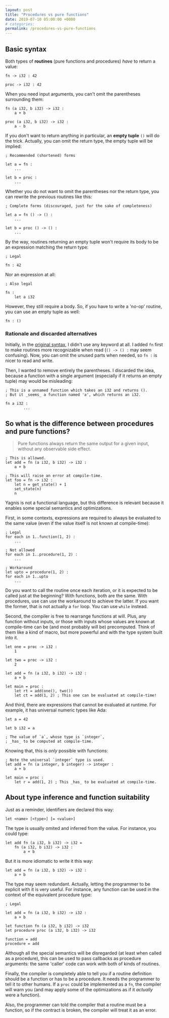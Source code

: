 ```yaml
---
layout: post
title: "Procedures vs pure functions"
date: 2019-07-10 05:00:00 +0000
# categories:
permalink: /procedures-vs-pure-functions
---
```


## Basic syntax

Both types of **routines** (pure functions and procedures) _have_ to return a value:

```
fn -> i32 : 42

proc -> i32 : 42
```

When you need input arguments, you can't omit the parentheses surrounding them:

```
fn (a i32, b i32) -> i32 :
    a + b

proc (a i32, b i32) -> i32 :
    a - b
```

If you don't want to return anything in particular, an **empty tuple** `()` will do the trick. Actually, you can omit the return type, the empty tuple will be implied:

```
; Recommended (shortened) forms

let a = fn :
    ...

let b = proc :
    ...
```

Whether you do not want to omit the parentheses nor the return type, you can rewrite the previous routines like this:

```
; Complete forms (discouraged, just for the sake of completeness)

let a = fn () -> () :
    ...

let b = proc () -> () :
    ...
```

By the way, routines returning an empty tuple won't require its body to be an expression matching the return type:

```
; Legal

fn : 42
```

Nor an expression at all:

```
; Also legal

fn :
    let a i32
```

However, they still require a body. So, if you have to write a 'no-op' routine, you can use an empty tuple as well:

```
fn : ()
```

### Rationale and discarded alternatives

Initially, in the [original syntax](https://mikelcaz.github.io/yagnislang/first-bits), I didn't use any keyword at all. I added `fn` first to make routines more recognizable when read (`() -> () :` may seem confusing). Now, you can omit the unused parts when needed, so `fn :` is nicer to read and write.

Then, I wanted to remove entirely the parentheses. I discarded the idea, because a function with a single argument (especially if it returns an empty tuple) may would be misleading:

```
; This is a unnamed function which takes an i32 and returns ().
; But it _seems_ a function named 'a', which returns an i32.

fn a i32 :
        ...
```

## So what is the difference between procedures and pure functions?

> Pure functions always return the same output for a given input, without any observable side effect.

```
; This is allowed.
let add = fn (a i32, b i32) -> i32 :
    a + b

; This will raise an error at compile-time.
let foo = fn -> i32 :
    let n = get_state() + 1
    set_state(n)
    n
```

Yagnis is not a functional language, but this difference is relevant because it enables some special semantics and optimizations.

First, in some contexts, expressions are required to always be evaluated to the same value (even if the value itself is not known at compile-time):

```
; Legal
for each in 1..function(1, 2) :
    ...

; Not allowed
for each in 1..procedure(1, 2) :
    ...

; Workaround
let upto = procedure(1, 2) :
for each in 1..upto
    ...
```

Do you want to call the routine once each iteration, or it is expected to be called just at the beginning? With functions, both are the same. With procedures, use can use the workaround to achieve the latter. If you want the former, that is not actually a `for` loop. You can use `while` instead.

Second, the compiler is free to rearrange functions at will. Plus, any function without inputs, or those with inputs whose values are known at compile-time can be (and most probably will be) precomputed. Think of them like a kind of macro, but more powerful and with the type system built into it.

```
let one = proc -> i32 :
    1

let two = proc -> i32 :
    2

let add = fn (a i32, b i32) -> i32 :
    a + b

let main = proc :
    let rt = add(one(), two())
    let ct = add(1, 2) ; This one can be evaluated at compile-time!
```

And third, there are expressions that cannot be evaluated at runtime. For example, it has universal numeric types like Ada:

```
let a = 42

let b i32 = a

; The value of `a`, whose type is `integer`,
; _has_ to be computed at compile-time.
```

Knowing that, this is _only_ possible with functions:

```
; Note the universal `integer` type is used.
let add = fn (a integer, b integer) -> integer :
    a + b

let main = proc :
    let r = add(1, 2) ; This _has_ to be evaluated at compile-time.
```

## About type inference and function suitability

Just as a reminder, identifiers are declared this way:

```
let <name> [<type>] [= <value>]
```

The type is usually omited and inferred from the value. For instance, you could type:

```
let add fn (a i32, b i32) -> i32 =
    fn (a i32, b i32) -> i32 :
        a + b
```

But it is more idiomatic to write it this way:

```
let add = fn (a i32, b i32) -> i32 :
    a + b
```

The type may seem redundant. Actually, letting the programmer to be explicit with it is very useful. For instance, any function can be used in the context of the equivalent procedure type:

```
; Legal

let add = fn (a i32, b i32) -> i32 :
    a + b

let function fn (a i32, b i32) -> i32
let procedure proc (a i32, b i32) -> i32

function = add
procedure = add
```

Although all the special semantics will be disregarded (at least when called as a procedure), this can be used to pass callbacks as procedure arguments: the same 'caller' code can work with both of kinds of routines.

Finally, the compiler is completely able to tell you if a routine definition should be a function or has to be a procedure. It needs the programmer to tell it to other humans. If a `proc` could be implemented as a `fn`, the compiler will warn you (and may apply some of the optimizations as if it _actually_ were a function).

Also, the programmer can told the compiler that a routine must be a function, so if the contract is broken, the compiler will treat it as an error.
